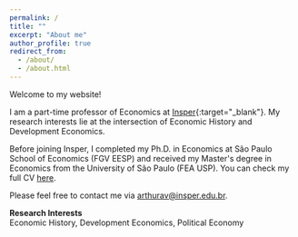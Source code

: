 ```yaml
---
permalink: /
title: ""
excerpt: "About me"
author_profile: true
redirect_from: 
  - /about/
  - /about.html
---
```


Welcome to my website!<br>

I am a part-time professor of Economics at [Insper](https://www.insper.edu.br){:target="_blank"}. My research interests lie at the intersection of Economic History and Development Economics.

Before joining Insper, I completed my Ph.D. in Economics at São Paulo School of Economics (FGV EESP) and received my Master's degree in Economics from the University of São Paulo (FEA USP). You can check my full CV [here](/files/cv_arthurviaro.pdf). 

Please feel free to contact me via <arthurav@insper.edu.br>.

**Research Interests**<br>
Economic History, Development Economics, Political Economy

<!---
Site-wide configuration
------
The main configuration file for the site is in the base directory in [_config.yml](https://github.com/academicpages/academicpages.github.io/blob/master/_config.yml), which defines the content in the sidebars and other site-wide features. You will need to replace the default variables with ones about yourself and your site's github repository. The configuration file for the top menu is in [_data/navigation.yml](https://github.com/academicpages/academicpages.github.io/blob/master/_data/navigation.yml). For example, if you don't have a portfolio or blog posts, you can remove those items from that navigation.yml file to remove them from the header. 


How to edit your site's GitHub repository
------
Many people use a git client to create files on their local computer and then push them to GitHub's servers. If you are not familiar with git, you can directly edit # these configuration and markdown files directly in the github.com interface. Navigate to a file (like [this one](https://github.com/academicpages/academicpages.github.io/blob/master/_talks/2012-03-01-talk-1.md) and click the pencil icon in the top right of the content preview (to the right of the "Raw | Blame | History" buttons). # You can delete a file by clicking the trashcan icon to the right of the pencil icon. You can also create new files or upload files by navigating to a directory and # clicking the "Create new file" or "Upload files" buttons. 

Example: editing a markdown file for a talk
![Editing a markdown file for a talk](/images/editing-talk.png)
--->

